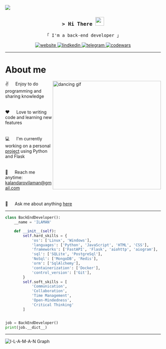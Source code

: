 ![](https://komarev.com/ghpvc/?username=I-L-A-M-A-N&color=0CAFFF&style=plastic&base=57&abbreviated=true)

<h3 align="center">
        <samp>&gt; Hi There <img src="https://media.giphy.com/media/hvRJCLFzcasrR4ia7z/giphy.gif" width="28"> 
        </samp>
</h3>
<p align="center"> 
  <samp>
    「 I'm a back-end developer 」
    <br>
  </samp>
</p>

<p align="center">
 <a href="https://kalandarovilaman.ru" target="blank">
  <img src="https://img.shields.io/badge/Portfolio-003140?style=for-the-badge&logo=packt&logoColor=red" alt="website" />
 </a>
 <a href="https://www.linkedin.com/in/ilaman-kalandarov-1400a42b7" target="_blank">
  <img src="https://img.shields.io/badge/LinkedIn-0CAFFF?style=for-the-badge&logo=linkedin&logoColor=white" alt="lindkedin"/>
 </a>
 <a href="https://t.me/milaman7" target="_blank">
  <img src="https://img.shields.io/badge/Telegram-0CAFFF?style=for-the-badge&logo=telegram&logoColor=white" alt="telegram"/>
 </a>
<a href="https://www.codewars.com/users/ILAMAN" target="_blank">
  <img src="https://img.shields.io/badge/Codewars-003140?style=for-the-badge&logo=codewars&logoColor=red" alt="codewars"/>
 </a>
</p>
<hr>


# About me
<p>
 <img align="right" width="350" src="https://media4.giphy.com/media/v1.Y2lkPTc5MGI3NjExb2RvbnY5eGlhenRhMzY0cjR1bnM5Ym1xdHhsMjV1aDk5ZHg0cDFoNSZlcD12MV9pbnRlcm5hbF9naWZfYnlfaWQmY3Q9Zw/qgQUggAC3Pfv687qPC/giphy.webp" alt="dancing gif" />
  
 ✌️ &emsp; Enjoy to do programming and sharing knowledge <br/><br/><br/>
 ❤️ &emsp; Love to writing code and learning new features<br/><br/><br/>
 💻 &emsp; I'm currently working on a personal [project](https://ilaman.pythonanywhere.com/) using Python and Flask<br/><br/><br/>
 📧 &emsp; Reach me anytime: <a href="mailto:kalandarovilaman@gmail.com">kalandarovilaman@gmail.com</a><br/><br/><br/>
 💬 &emsp; Ask me about anything [here](https://github.com/I-L-A-M-A-N/I-L-A-M-A-N/issues)
</p>
<hr>


```python
class BackEndDeveloper():
    __name = 'ILAMAN'

    def __init__(self):
        self.hard_skills = {
            'os': ['Linux', 'Windows'],                                       # Operating systems
            'languages': ['Python', 'JavaScript', 'HTML', 'CSS'],             # Programming languages
            'frameworks': ['FastAPI', 'Flask', 'aiohttp', 'aiogram'],         # Web frameworks
            'sql': ['SQLite', 'PostgreSql'],                                  # SQL databases
            'NoSql': ['MongoDB', 'Redis'],                                    # NoSQL databases
            'orm': ['SqlAlchemy'],                                            # Object-Relational Mapping
            'containerization': ['Docker'],                                   # Containerization tools
            'control_version': ['Git'],                                       # System control verion
        }
        self.soft_skills = [
            'Communication',                                                  # Effective communication skills
            'Collaboration',                                                  # Ability to work with others
            'Time Management',                                                # Ability to prioritize tasks and manage time effectively
            'Open-Mindedness',                                                # Willingness to learn and adapt to new technologies
            'Critical Thinking'                                               # Ability to analyze problems and develop effective solutions             
        ]


job = BackEndDeveloper()
print(job.__dict__)
```
<hr/>


![I-L-A-M-A-N Graph](https://github-readme-activity-graph.vercel.app/graph?username=I-L-A-M-A-N&custom_title=I-L-A-M-A-N%20GitHub%20Activity%20Graph&bg_color=082026&color=fff&line=0CAFFF&point=fff&area_color=FFFFFF&title_color=0CAFFF&area=true)
